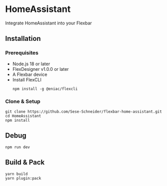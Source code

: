 
# HomeAssistant

Integrate HomeAssistant into your Flexbar

## Installation


### **Prerequisites**

- Node.js 18 or later  
- FlexDesigner v1.0.0 or later  
- A Flexbar device 
- Install FlexCLI  
  ```
  npm install -g @eniac/flexcli
  ```

### Clone & Setup

```
git clone https://github.com/Sese-Schneider/flexbar-home-assistant.git
cd HomeAssistant
npm install
```

## Debug

```
npm run dev
```

## Build & Pack

```
yarn build
yarn plugin:pack
```
  
